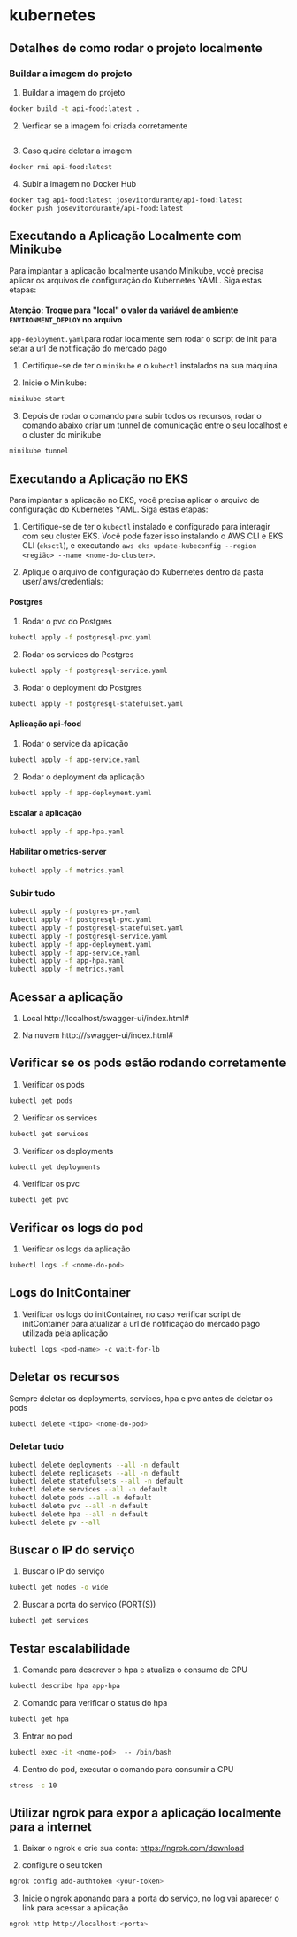 # kubernetes

## Detalhes de como rodar o projeto localmente

### Buildar a imagem do projeto

1. Buildar a imagem do projeto

```bash
docker build -t api-food:latest .
```

2. Verficar se a imagem foi criada corretamente

```bash

```

3. Caso queira deletar a imagem

```bash
docker rmi api-food:latest
```

4. Subir a imagem no Docker Hub

```bash
docker tag api-food:latest josevitordurante/api-food:latest
docker push josevitordurante/api-food:latest
```

## Executando a Aplicação Localmente com Minikube

Para implantar a aplicação localmente usando Minikube, você precisa aplicar os arquivos de configuração do Kubernetes
YAML. Siga estas etapas:

#### Atenção: Troque para "local" o valor da variável de ambiente `ENVIRONMENT_DEPLOY` no arquivo
`app-deployment.yaml`para rodar localmente sem rodar o script de init para setar a url de notificação do mercado pago

1. Certifique-se de ter o `minikube` e o `kubectl` instalados na sua máquina.

2. Inicie o Minikube:

```bash
minikube start
```

3. Depois de rodar o comando para subir todos os recursos, rodar o comando abaixo criar um tunnel de comunicação entre o
   seu localhost e o cluster do minikube

```bash
minikube tunnel
```

## Executando a Aplicação no EKS

Para implantar a aplicação no EKS, você precisa aplicar o arquivo de configuração do Kubernetes YAML. Siga estas etapas:

1. Certifique-se de ter o `kubectl` instalado e configurado para interagir com seu cluster EKS. Você pode fazer isso
   instalando o AWS CLI e EKS CLI (`eksctl`), e
   executando `aws eks update-kubeconfig --region <região> --name <nome-do-cluster>`.

2. Aplique o arquivo de configuração do Kubernetes dentro da pasta user/.aws/credentials:

#### Postgres

1. Rodar o pvc do Postgres

```bash
kubectl apply -f postgresql-pvc.yaml
```

2. Rodar os services do Postgres

```bash
kubectl apply -f postgresql-service.yaml
```

3. Rodar o deployment do Postgres

```bash
kubectl apply -f postgresql-statefulset.yaml
```

#### Aplicação api-food

1. Rodar o service da aplicação

```bash
kubectl apply -f app-service.yaml
```

2. Rodar o deployment da aplicação

```bash
kubectl apply -f app-deployment.yaml
```

#### Escalar a aplicação

```bash
kubectl apply -f app-hpa.yaml
```

#### Habilitar o metrics-server

```bash
kubectl apply -f metrics.yaml
```

### Subir tudo

```bash
kubectl apply -f postgres-pv.yaml
kubectl apply -f postgresql-pvc.yaml
kubectl apply -f postgresql-statefulset.yaml
kubectl apply -f postgresql-service.yaml
kubectl apply -f app-deployment.yaml
kubectl apply -f app-service.yaml
kubectl apply -f app-hpa.yaml
kubectl apply -f metrics.yaml
```

## Acessar a aplicação

1. Local
   http://localhost/swagger-ui/index.html#

2. Na nuvem
   http://<ip-do-node>/swagger-ui/index.html#

## Verificar se os pods estão rodando corretamente

1. Verificar os pods

```bash
kubectl get pods
```

2. Verificar os services

```bash
kubectl get services
```

3. Verificar os deployments

```bash
kubectl get deployments
```

4. Verificar os pvc

```bash
kubectl get pvc
```

## Verificar os logs do pod

1. Verificar os logs da aplicação

```bash
kubectl logs -f <nome-do-pod>
```

## Logs do InitContainer

1. Verificar os logs do initContainer, no caso verificar script de initContainer para atualizar a url de notificação do
   mercado pago utilizada pela aplicação

```bash
kubectl logs <pod-name> -c wait-for-lb
```

## Deletar os recursos

Sempre deletar os deployments, services, hpa e pvc antes de deletar os pods

```bash
kubectl delete <tipo> <nome-do-pod>
```

### Deletar tudo

```bash
kubectl delete deployments --all -n default
kubectl delete replicasets --all -n default
kubectl delete statefulsets --all -n default
kubectl delete services --all -n default
kubectl delete pods --all -n default
kubectl delete pvc --all -n default
kubectl delete hpa --all -n default
kubectl delete pv --all
```

## Buscar o IP do serviço

1. Buscar o IP do serviço

```bash
kubectl get nodes -o wide
```

2. Buscar a porta do serviço (PORT(S))

```bash
kubectl get services
```

## Testar escalabilidade

1. Comando para descrever o hpa e atualiza o consumo de CPU

```bash
kubectl describe hpa app-hpa
```

2. Comando para verificar o status do hpa

```bash
kubectl get hpa
```

3. Entrar no pod

```bash
kubectl exec -it <nome-pod>  -- /bin/bash
```

4. Dentro do pod, executar o comando para consumir a CPU

```bash
stress -c 10
```

## Utilizar ngrok para expor a aplicação localmente para a internet

1. Baixar o ngrok e crie sua conta:
   https://ngrok.com/download

2. configure o seu token

```bash
ngrok config add-authtoken <your-token>
```

3. Inicie o ngrok aponando para a porta do serviço, no log vai aparecer o link para acessar a aplicação

```bash
ngrok http http://localhost:<porta>
```